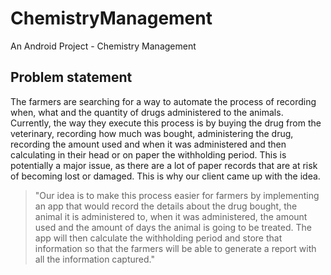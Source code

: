# ChemistryManagement
An Android Project - Chemistry Management
## Problem statement ##
The farmers are searching for a way to automate the process of recording when, what and the quantity of drugs administered to the animals. Currently, the way they execute this process is by buying the drug from the veterinary, recording how much was bought, administering the drug, recording the amount used and when it was administered and then calculating in their head or on paper the withholding period. This is potentially a major issue, as there are a lot of paper records that are at risk of becoming lost or damaged. This is why our client came up with the idea.

> "Our idea is to make this process easier for farmers by implementing an app that would record the details about the   drug bought, the animal it is administered to, when it was administered, the amount used and the amount of days the        animal is going to be treated. The app will then calculate the withholding period and store that information so that  the farmers will be able to generate a report with all the information captured." 

